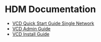 # HDM Documentation

* [VCD Quick Start Guide Single Network](https://github.com/CacheboxInc/HDM-documentation/blob/master/Quick%20Start%20Guide%20vcd%20single%20network.md)
* [VCD Admin Guide](https://github.com/CacheboxInc/HDM-documentation/blob/master/VCD/Admin%20Guide/Admin%20Guide.md)
* [VCD Install Guide](https://github.com/CacheboxInc/HDM-documentation/blob/master/VCD/Install-Guide/Install-Guide.md)
